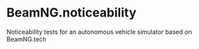 # BeamNG.noticeability
Noticeability tests for an autonomous vehicle simulator based on BeamNG.tech
